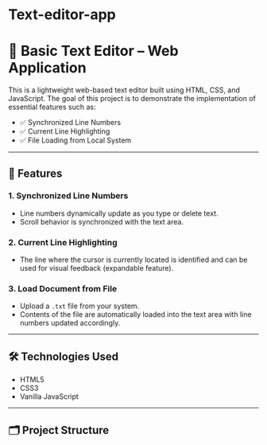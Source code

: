 # Text-editor-app
# 📝 Basic Text Editor – Web Application

This is a lightweight web-based text editor built using HTML, CSS, and JavaScript. The goal of this project is to demonstrate the implementation of essential features such as:

- ✅ Synchronized Line Numbers  
- ✅ Current Line Highlighting  
- ✅ File Loading from Local System  

---

## 📸 Features

### 1. Synchronized Line Numbers
- Line numbers dynamically update as you type or delete text.
- Scroll behavior is synchronized with the text area.

### 2. Current Line Highlighting
- The line where the cursor is currently located is identified and can be used for visual feedback (expandable feature).

### 3. Load Document from File
- Upload a `.txt` file from your system.
- Contents of the file are automatically loaded into the text area with line numbers updated accordingly.

---

## 🛠️ Technologies Used

- HTML5
- CSS3
- Vanilla JavaScript

---

## 🗂️ Project Structure

